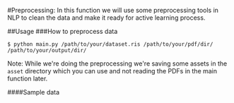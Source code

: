 #Preprocessing:
In this function we will use some preprocessing tools in NLP to clean the data and make it ready for active learning process.

##Usage
###How to preprocess data
```
$ python main.py /path/to/your/dataset.ris /path/to/your/pdf/dir/ /path/to/your/output/dir/
```
Note: While we're doing the preprocessing we're saving some assets in the `asset` directory which you can use and not reading the PDFs in the main function later.

####Sample data
